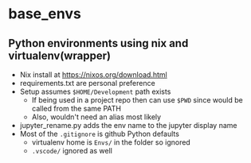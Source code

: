 # base_envs

## Python environments using nix and virtualenv(wrapper)
* Nix install at https://nixos.org/download.html
* requirements.txt are personal preference
* Setup assumes `$HOME/Development` path exists
    * If being used in a project repo then can use `$PWD` since would be called from the same PATH
    * Also, wouldn't need an alias most likely
* jupyter_rename.py adds the env name to the jupyter display name
* Most of the `.gitignore` is github Python defaults
    * virtualenv home is `Envs/` in the folder so ignored
    * `.vscode/` ignored as well
